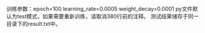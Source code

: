 训练参数：epoch=100 
	learning_rate=0.0005
	 weight_decay=0.0001
py文件默认为test模式，如果需要重新训练，请取消380行前的注释。
测试结果储存于同一目录下的result.txt中。
